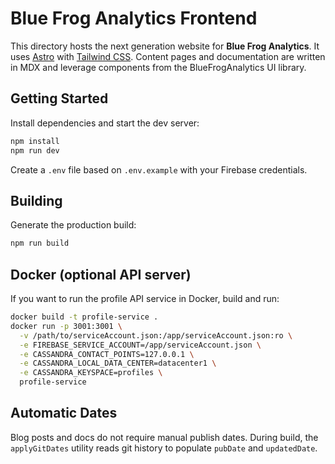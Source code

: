 # Blue Frog Analytics Frontend

This directory hosts the next generation website for **Blue Frog Analytics**.
It uses [Astro](https://astro.build) with [Tailwind CSS](https://tailwindcss.com).
Content pages and documentation are written in MDX and leverage components from the BlueFrogAnalytics UI library.

## Getting Started

Install dependencies and start the dev server:

```bash
npm install
npm run dev
```

Create a `.env` file based on `.env.example` with your Firebase credentials.

## Building

Generate the production build:

```bash
npm run build
```

## Docker (optional API server)

If you want to run the profile API service in Docker, build and run:

```bash
docker build -t profile-service .
docker run -p 3001:3001 \
  -v /path/to/serviceAccount.json:/app/serviceAccount.json:ro \
  -e FIREBASE_SERVICE_ACCOUNT=/app/serviceAccount.json \
  -e CASSANDRA_CONTACT_POINTS=127.0.0.1 \
  -e CASSANDRA_LOCAL_DATA_CENTER=datacenter1 \
  -e CASSANDRA_KEYSPACE=profiles \
  profile-service
```

## Automatic Dates

Blog posts and docs do not require manual publish dates. During build, the `applyGitDates` utility reads git history to populate `pubDate` and `updatedDate`.
